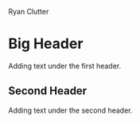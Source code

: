 Ryan Clutter

# Big Header
Adding text under the first header.
## Second Header
Adding text under the second header.
